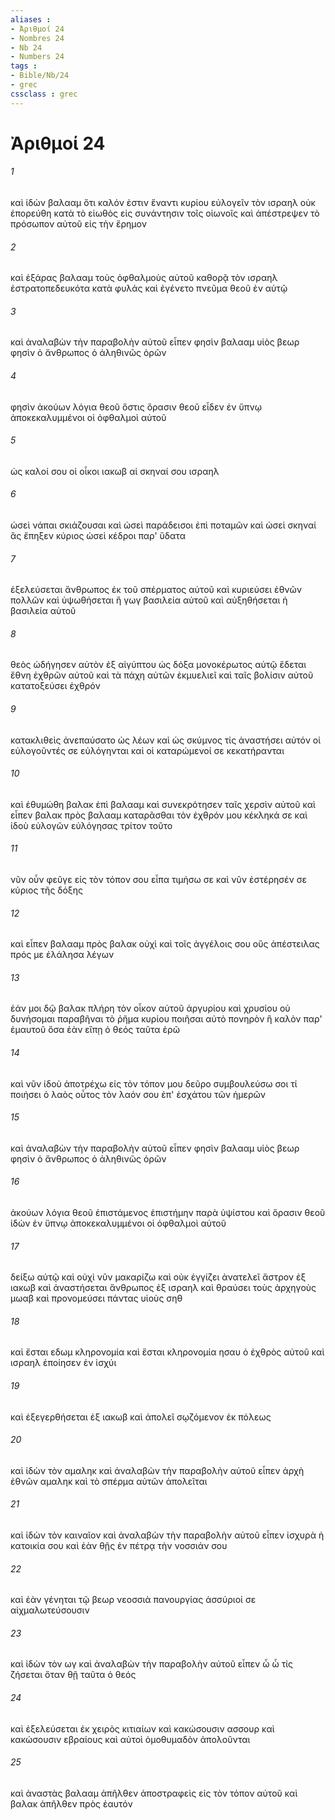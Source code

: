 ```yaml
---
aliases : 
- Ἀριθμοί 24
- Nombres 24
- Nb 24
- Numbers 24
tags : 
- Bible/Nb/24
- grec
cssclass : grec
---
```


# Ἀριθμοί 24

###### 1
καὶ ἰδὼν βαλααμ ὅτι καλόν ἐστιν ἔναντι κυρίου εὐλογεῖν τὸν ισραηλ οὐκ ἐπορεύθη κατὰ τὸ εἰωθὸς εἰς συνάντησιν τοῖς οἰωνοῖς καὶ ἀπέστρεψεν τὸ πρόσωπον αὐτοῦ εἰς τὴν ἔρημον
###### 2
καὶ ἐξάρας βαλααμ τοὺς ὀφθαλμοὺς αὐτοῦ καθορᾷ τὸν ισραηλ ἐστρατοπεδευκότα κατὰ φυλάς καὶ ἐγένετο πνεῦμα θεοῦ ἐν αὐτῷ
###### 3
καὶ ἀναλαβὼν τὴν παραβολὴν αὐτοῦ εἶπεν φησὶν βαλααμ υἱὸς βεωρ φησὶν ὁ ἄνθρωπος ὁ ἀληθινῶς ὁρῶν
###### 4
φησὶν ἀκούων λόγια θεοῦ ὅστις ὅρασιν θεοῦ εἶδεν ἐν ὕπνῳ ἀποκεκαλυμμένοι οἱ ὀφθαλμοὶ αὐτοῦ
###### 5
ὡς καλοί σου οἱ οἶκοι ιακωβ αἱ σκηναί σου ισραηλ
###### 6
ὡσεὶ νάπαι σκιάζουσαι καὶ ὡσεὶ παράδεισοι ἐπὶ ποταμῶν καὶ ὡσεὶ σκηναί ἃς ἔπηξεν κύριος ὡσεὶ κέδροι παρ' ὕδατα
###### 7
ἐξελεύσεται ἄνθρωπος ἐκ τοῦ σπέρματος αὐτοῦ καὶ κυριεύσει ἐθνῶν πολλῶν καὶ ὑψωθήσεται ἢ γωγ βασιλεία αὐτοῦ καὶ αὐξηθήσεται ἡ βασιλεία αὐτοῦ
###### 8
θεὸς ὡδήγησεν αὐτὸν ἐξ αἰγύπτου ὡς δόξα μονοκέρωτος αὐτῷ ἔδεται ἔθνη ἐχθρῶν αὐτοῦ καὶ τὰ πάχη αὐτῶν ἐκμυελιεῖ καὶ ταῖς βολίσιν αὐτοῦ κατατοξεύσει ἐχθρόν
###### 9
κατακλιθεὶς ἀνεπαύσατο ὡς λέων καὶ ὡς σκύμνος τίς ἀναστήσει αὐτόν οἱ εὐλογοῦντές σε εὐλόγηνται καὶ οἱ καταρώμενοί σε κεκατήρανται
###### 10
καὶ ἐθυμώθη βαλακ ἐπὶ βαλααμ καὶ συνεκρότησεν ταῖς χερσὶν αὐτοῦ καὶ εἶπεν βαλακ πρὸς βαλααμ καταρᾶσθαι τὸν ἐχθρόν μου κέκληκά σε καὶ ἰδοὺ εὐλογῶν εὐλόγησας τρίτον τοῦτο
###### 11
νῦν οὖν φεῦγε εἰς τὸν τόπον σου εἶπα τιμήσω σε καὶ νῦν ἐστέρησέν σε κύριος τῆς δόξης
###### 12
καὶ εἶπεν βαλααμ πρὸς βαλακ οὐχὶ καὶ τοῖς ἀγγέλοις σου οὓς ἀπέστειλας πρός με ἐλάλησα λέγων
###### 13
ἐάν μοι δῷ βαλακ πλήρη τὸν οἶκον αὐτοῦ ἀργυρίου καὶ χρυσίου οὐ δυνήσομαι παραβῆναι τὸ ῥῆμα κυρίου ποιῆσαι αὐτὸ πονηρὸν ἢ καλὸν παρ' ἐμαυτοῦ ὅσα ἐὰν εἴπῃ ὁ θεός ταῦτα ἐρῶ
###### 14
καὶ νῦν ἰδοὺ ἀποτρέχω εἰς τὸν τόπον μου δεῦρο συμβουλεύσω σοι τί ποιήσει ὁ λαὸς οὗτος τὸν λαόν σου ἐπ' ἐσχάτου τῶν ἡμερῶν
###### 15
καὶ ἀναλαβὼν τὴν παραβολὴν αὐτοῦ εἶπεν φησὶν βαλααμ υἱὸς βεωρ φησὶν ὁ ἄνθρωπος ὁ ἀληθινῶς ὁρῶν
###### 16
ἀκούων λόγια θεοῦ ἐπιστάμενος ἐπιστήμην παρὰ ὑψίστου καὶ ὅρασιν θεοῦ ἰδὼν ἐν ὕπνῳ ἀποκεκαλυμμένοι οἱ ὀφθαλμοὶ αὐτοῦ
###### 17
δείξω αὐτῷ καὶ οὐχὶ νῦν μακαρίζω καὶ οὐκ ἐγγίζει ἀνατελεῖ ἄστρον ἐξ ιακωβ καὶ ἀναστήσεται ἄνθρωπος ἐξ ισραηλ καὶ θραύσει τοὺς ἀρχηγοὺς μωαβ καὶ προνομεύσει πάντας υἱοὺς σηθ
###### 18
καὶ ἔσται εδωμ κληρονομία καὶ ἔσται κληρονομία ησαυ ὁ ἐχθρὸς αὐτοῦ καὶ ισραηλ ἐποίησεν ἐν ἰσχύι
###### 19
καὶ ἐξεγερθήσεται ἐξ ιακωβ καὶ ἀπολεῖ σῳζόμενον ἐκ πόλεως
###### 20
καὶ ἰδὼν τὸν αμαληκ καὶ ἀναλαβὼν τὴν παραβολὴν αὐτοῦ εἶπεν ἀρχὴ ἐθνῶν αμαληκ καὶ τὸ σπέρμα αὐτῶν ἀπολεῖται
###### 21
καὶ ἰδὼν τὸν καιναῖον καὶ ἀναλαβὼν τὴν παραβολὴν αὐτοῦ εἶπεν ἰσχυρὰ ἡ κατοικία σου καὶ ἐὰν θῇς ἐν πέτρᾳ τὴν νοσσιάν σου
###### 22
καὶ ἐὰν γένηται τῷ βεωρ νεοσσιὰ πανουργίας ἀσσύριοί σε αἰχμαλωτεύσουσιν
###### 23
καὶ ἰδὼν τὸν ωγ καὶ ἀναλαβὼν τὴν παραβολὴν αὐτοῦ εἶπεν ὦ ὦ τίς ζήσεται ὅταν θῇ ταῦτα ὁ θεός
###### 24
καὶ ἐξελεύσεται ἐκ χειρὸς κιτιαίων καὶ κακώσουσιν ασσουρ καὶ κακώσουσιν εβραίους καὶ αὐτοὶ ὁμοθυμαδὸν ἀπολοῦνται
###### 25
καὶ ἀναστὰς βαλααμ ἀπῆλθεν ἀποστραφεὶς εἰς τὸν τόπον αὐτοῦ καὶ βαλακ ἀπῆλθεν πρὸς ἑαυτόν
